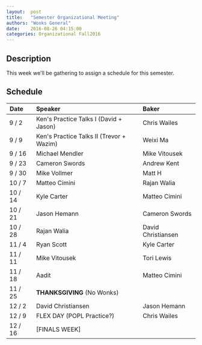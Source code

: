 ```yaml
--- 
layout:  post 
title:   "Semester Organizational Meeting"
authors: "Wonks General" 
date:    2016-08-26 04:15:00 
categories: Organizational Fall2016
--- 
```

## Description

This week we'll be gathering to assign a schedule for this semester.

## Schedule

| Date&nbsp;&nbsp;&nbsp;&nbsp;   | Speaker                     | Baker                          |
|--------|:--------------------------------------------------|:-------------------------------|
| 9 /  2 | Ken's Practice Talks I (David + Jason)            | Chris Wailes                   |
| 9 /  9 | Ken's Practice Talks II (Trevor + Wazim)          | Weixi Ma                       |
| 9 / 16 | Michael Mendler                                   | Mike Vitousek                  |
| 9 / 23 | Cameron Swords                                    | Andrew Kent                    |
| 9 / 30 | Mike Vollmer                                      | Matt H                         |
|10 /  7 | Matteo Cimini                                     | Rajan Walia                    |
|10 / 14 | Kyle Carter                                       | Matteo Cimini                  |
|10 / 21 | Jason Hemann                                      | Cameron Swords                 |
|10 / 28 | Rajan Walia                                       | David Christiansen             |
|11 /  4 | Ryan Scott                                        | Kyle Carter                    |
|11 / 11 | Mike Vitousek                                     | Tori Lewis                     |
|11 / 18 | Aadit                                             | Matteo Cimini                  |
|11 / 25 | **THANKSGIVING** (No Wonks)                       ||
|12 /  2 | David Christiansen                                | Jason Hemann                   |
|12 /  9 | FLEX DAY (POPL Practice?)                         | Chris Wailes                   |
|12 / 16 | [FINALS WEEK]                                     ||
